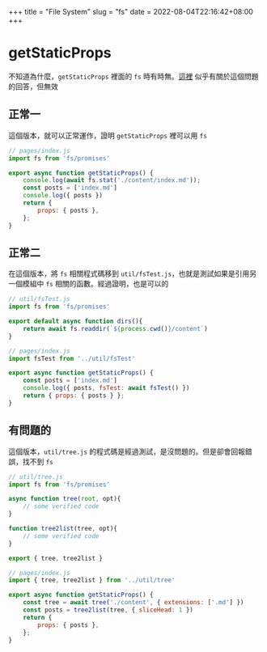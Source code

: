 +++
title = "File System"
slug = "fs"
date = 2022-08-04T22:16:42+08:00
+++

# getStaticProps
不知道為什麼，`getStaticProps` 裡面的 `fs` 時有時無。[這裡](https://github.com/vercel/next.js/discussions/12124) 似乎有關於這個問題的回答，但無效

## 正常一
這個版本，就可以正常運作，證明 `getStaticProps` 裡可以用 `fs`

```javascript
// pages/index.js
import fs from 'fs/promises'

export async function getStaticProps() {
	console.log(await fs.stat('./content/index.md'));
	const posts = ['index.md']
	console.log({ posts })
	return {
		props: { posts },
	};
}
```

## 正常二
在這個版本，將 `fs` 相關程式碼移到 `util/fsTest.js`，也就是測試如果是引用另一個模組中 `fs` 相關的函數。經過證明，也是可以的
```javascript
// util/fsTest.js
import fs from 'fs/promises'

export default async function dirs(){
	return await fs.readdir(`${process.cwd()}/content`)
}
```

```javascript
// pages/index.js
import fsTest from '../util/fsTest'

export async function getStaticProps() {
	const posts = ['index.md']
	console.log({ posts, fsTest: await fsTest() })
	return { props: { posts } };
}
```

## 有問題的
這個版本，`util/tree.js` 的程式碼是經過測試，是沒問題的。但是卻會回報錯誤，找不到 `fs`
```javascript
// util/tree.js
import fs from 'fs/promises'

async function tree(root, opt){
	// some verified code
}

function tree2list(tree, opt){
	// some verified code
}

export { tree, tree2list }
```

```javascript
// pages/index.js
import { tree, tree2list } from '../util/tree'

export async function getStaticProps() {
	const tree = await tree('./content', { extensions: ['.md'] })
	const posts = tree2list(tree, { sliceHead: 1 })
	return {
		props: { posts },
	};
}
```
